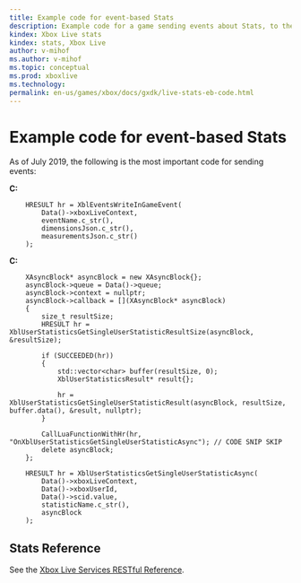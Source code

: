 ```yaml
---
title: Example code for event-based Stats
description: Example code for a game sending events about Stats, to the Xbox Live service.
kindex: Xbox Live stats
kindex: stats, Xbox Live
author: v-mihof
ms.author: v-mihof
ms.topic: conceptual
ms.prod: xboxlive
ms.technology: 
permalink: en-us/games/xbox/docs/gxdk/live-stats-eb-code.html
---
```


# Example code for event-based Stats

As of July 2019, the following is the most important code for sending events:

**C:**
```
    HRESULT hr = XblEventsWriteInGameEvent(
        Data()->xboxLiveContext,
        eventName.c_str(),
        dimensionsJson.c_str(),
        measurementsJson.c_str()
    );
```

**C:**
```
    XAsyncBlock* asyncBlock = new XAsyncBlock{};
    asyncBlock->queue = Data()->queue;
    asyncBlock->context = nullptr;
    asyncBlock->callback = [](XAsyncBlock* asyncBlock)
    {
        size_t resultSize;
        HRESULT hr = XblUserStatisticsGetSingleUserStatisticResultSize(asyncBlock, &resultSize);

        if (SUCCEEDED(hr))
        {
            std::vector<char> buffer(resultSize, 0);
            XblUserStatisticsResult* result{};

            hr = XblUserStatisticsGetSingleUserStatisticResult(asyncBlock, resultSize, buffer.data(), &result, nullptr);
        }

        CallLuaFunctionWithHr(hr, "OnXblUserStatisticsGetSingleUserStatisticAsync"); // CODE SNIP SKIP
        delete asyncBlock;
    };
    
    HRESULT hr = XblUserStatisticsGetSingleUserStatisticAsync(
        Data()->xboxLiveContext,
        Data()->xboxUserId,
        Data()->scid.value,
        statisticName.c_str(),
        asyncBlock
    );
```


## Stats Reference

<!-- 
todo: uncomment when exists in public docs. not in public docs at this time:
See [user_statistics_c header](user_statistics_c_members.md).
-->

See the [Xbox Live Services RESTful Reference](https://docs.microsoft.com/gaming/xbox-live/xbox-live-rest/atoc-xboxlivews-reference).
